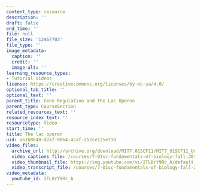 ```yaml
---
content_type: resource
description: ''
draft: false
end_time: ''
file: null
file_size: '12467703'
file_type: ''
image_metadata:
  caption: ''
  credit: ''
  image-alt: ''
learning_resource_types:
- Tutorial Videos
license: https://creativecommons.org/licenses/by-nc-sa/4.0/
optional_tab_title: ''
optional_text: ''
parent_title: Gene Regulation and the Lac Operon
parent_type: CourseSection
related_resources_text: ''
resource_index_text: ''
resourcetype: Video
start_time: ''
title: The lac operon
uid: a61b8640-d2af-9064-4caf-252ce125e710
video_files:
  archive_url: http://archive.org/download/MIT7.01SCF11/MIT7_01SCF11_Un2Ses5_Rec_300k.mp4
  video_captions_file: /courses/7-01sc-fundamentals-of-biology-fall-2011/e22130cce0875e249fa7cfd67ce27010_2TL8rY9Rc_A.vtt
  video_thumbnail_file: https://img.youtube.com/vi/2TL8rY9Rc_A/default.jpg
  video_transcript_file: /courses/7-01sc-fundamentals-of-biology-fall-2011/c2118c5442bfa127f28dedcd52751e27_2TL8rY9Rc_A.pdf
video_metadata:
  youtube_id: 2TL8rY9Rc_A
---
```

